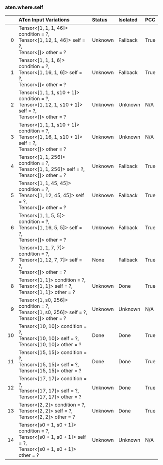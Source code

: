### aten.where.self
|    | ATen Input Variations                                                                                               | Status   | Isolated   | PCC   |
|---:|:--------------------------------------------------------------------------------------------------------------------|:---------|:-----------|:------|
|  0 | Tensor<[1, 1, 1, 46]> condition = ?,<br>Tensor<[1, 12, 1, 46]> self = ?,<br>Tensor<[]> other = ?                    | Unknown  | Fallback   | True  |
|  1 | Tensor<[1, 1, 1, 6]> condition = ?,<br>Tensor<[1, 16, 1, 6]> self = ?,<br>Tensor<[]> other = ?                      | Unknown  | Fallback   | True  |
|  2 | Tensor<[1, 1, 1, s10 + 1]> condition = ?,<br>Tensor<[1, 12, 1, s10 + 1]> self = ?,<br>Tensor<[]> other = ?          | Unknown  | Unknown    | N/A   |
|  3 | Tensor<[1, 1, 1, s10 + 1]> condition = ?,<br>Tensor<[1, 16, 1, s10 + 1]> self = ?,<br>Tensor<[]> other = ?          | Unknown  | Unknown    | N/A   |
|  4 | Tensor<[1, 1, 256]> condition = ?,<br>Tensor<[1, 1, 256]> self = ?,<br>Tensor<[]> other = ?                         | Unknown  | Fallback   | True  |
|  5 | Tensor<[1, 1, 45, 45]> condition = ?,<br>Tensor<[1, 12, 45, 45]> self = ?,<br>Tensor<[]> other = ?                  | Unknown  | Fallback   | True  |
|  6 | Tensor<[1, 1, 5, 5]> condition = ?,<br>Tensor<[1, 16, 5, 5]> self = ?,<br>Tensor<[]> other = ?                      | Unknown  | Fallback   | True  |
|  7 | Tensor<[1, 1, 7, 7]> condition = ?,<br>Tensor<[1, 12, 7, 7]> self = ?,<br>Tensor<[]> other = ?                      | None     | Fallback   | True  |
|  8 | Tensor<[1, 1]> condition = ?,<br>Tensor<[1, 1]> self = ?,<br>Tensor<[1, 1]> other = ?                               | Unknown  | Done       | True  |
|  9 | Tensor<[1, s0, 256]> condition = ?,<br>Tensor<[1, s0, 256]> self = ?,<br>Tensor<[]> other = ?                       | Unknown  | Unknown    | N/A   |
| 10 | Tensor<[10, 10]> condition = ?,<br>Tensor<[10, 10]> self = ?,<br>Tensor<[10, 10]> other = ?                         | Done     | Done       | True  |
| 11 | Tensor<[15, 15]> condition = ?,<br>Tensor<[15, 15]> self = ?,<br>Tensor<[15, 15]> other = ?                         | Done     | Done       | True  |
| 12 | Tensor<[17, 17]> condition = ?,<br>Tensor<[17, 17]> self = ?,<br>Tensor<[17, 17]> other = ?                         | Unknown  | Done       | True  |
| 13 | Tensor<[2, 2]> condition = ?,<br>Tensor<[2, 2]> self = ?,<br>Tensor<[2, 2]> other = ?                               | Unknown  | Done       | True  |
| 14 | Tensor<[s0 + 1, s0 + 1]> condition = ?,<br>Tensor<[s0 + 1, s0 + 1]> self = ?,<br>Tensor<[s0 + 1, s0 + 1]> other = ? | Unknown  | Unknown    | N/A   |

